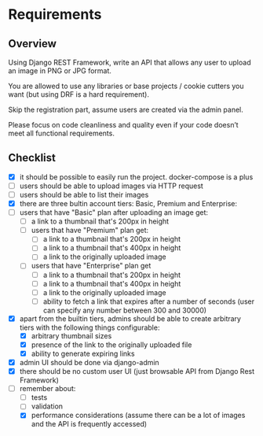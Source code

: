# Requirements

## Overview

Using Django REST Framework, write an API that allows any user to upload an image in PNG or JPG format.

You are allowed to use any libraries or base projects / cookie cutters you want (but using DRF is a hard requirement).

Skip the registration part, assume users are created via the admin panel.

Please focus on code cleanliness and quality even if your code doesn’t meet all functional requirements.


## Checklist

- [x] it should be possible to easily run the project. docker-compose is a plus
- [ ] users should be able to upload images via HTTP request
- [ ] users should be able to list their images
- [x] there are three bultin account tiers: Basic, Premium and Enterprise:
- [ ] users that have "Basic" plan after uploading an image get:
    - [ ] a link to     a thumbnail that's 200px in height
    - [ ] users that have "Premium" plan get:
        - [ ] a link to a thumbnail that's 200px in height
        - [ ] a link to a thumbnail that's 400px in height
        - [ ] a link to the originally uploaded image
    - [ ] users that have "Enterprise" plan get
        - [ ] a link to a thumbnail that's 200px in height
        - [ ] a link to a thumbnail that's 400px in height
        - [ ] a link to the originally uploaded image
        - [ ] ability to fetch a link that expires after a number of seconds (user can specify any number between 300 and 30000)
- [x] apart from the builtin tiers, admins should be able to create arbitrary tiers with the following things configurable:
    - [x] arbitrary thumbnail sizes
    - [x] presence of the link to the originally uploaded file
    - [x] ability to generate expiring links
- [x] admin UI should be done via django-admin
- [x] there should be no custom user UI (just browsable API from Django Rest Framework)
- [ ] remember about:
    - [ ] tests
    - [ ] validation
    - [x] performance considerations (assume there can be a lot of images and the API is frequently accessed)
